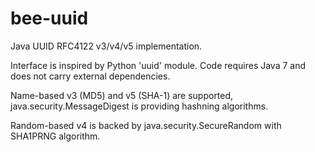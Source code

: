 bee-uuid
========

Java UUID RFC4122 v3/v4/v5 implementation.

Interface is inspired by Python 'uuid' module.
Code requires Java 7 and does not carry external dependencies.

Name-based v3 (MD5) and v5 (SHA-1) are supported, java.security.MessageDigest is providing hashning algorithms.

Random-based v4 is backed by java.security.SecureRandom with SHA1PRNG algorithm.


